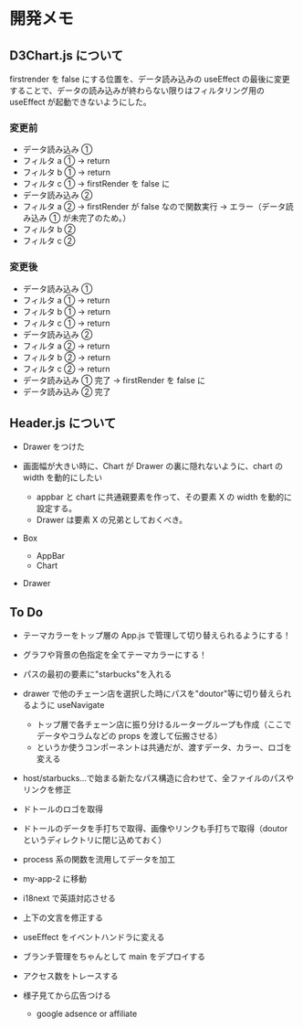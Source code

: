 # 開発メモ

## D3Chart.js について

firstrender を false にする位置を、データ読み込みの useEffect の最後に変更することで、データの読み込みが終わらない限りはフィルタリング用の useEffect が起動できないようにした。

### 変更前

- データ読み込み ①
- フィルタ a ① → return
- フィルタ b ① → return
- フィルタ c ① → firstRender を false に
- データ読み込み ②
- フィルタ a ② → firstRender が false なので関数実行 → エラー（データ読み込み ① が未完了のため。）
- フィルタ b ②
- フィルタ c ②

### 変更後

- データ読み込み ①
- フィルタ a ① → return
- フィルタ b ① → return
- フィルタ c ① → return
- データ読み込み ②
- フィルタ a ② → return
- フィルタ b ② → return
- フィルタ c ② → return
- データ読み込み ① 完了 → firstRender を false に
- データ読み込み ② 完了

## Header.js について

- Drawer をつけた
- 画面幅が大きい時に、Chart が Drawer の裏に隠れないように、chart の width を動的にしたい

  - appbar と chart に共通親要素を作って、その要素 X の width を動的に設定する。
  - Drawer は要素 X の兄弟としておくべき。

- Box
  - AppBar
  - Chart
- Drawer

## To Do

- テーマカラーをトップ層の App.js で管理して切り替えられるようにする！
- グラフや背景の色指定を全てテーマカラーにする！
- パスの最初の要素に"starbucks"を入れる
- drawer で他のチェーン店を選択した時にパスを"doutor"等に切り替えられるように useNavigate
  - トップ層で各チェーン店に振り分けるルーターグループも作成（ここでデータやコラムなどの props を渡して伝搬させる）
  - というか使うコンポーネントは共通だが、渡すデータ、カラー、ロゴを変える
- host/starbucks...で始まる新たなパス構造に合わせて、全ファイルのパスやリンクを修正

- ドトールのロゴを取得
- ドトールのデータを手打ちで取得、画像やリンクも手打ちで取得（doutor というディレクトリに閉じ込めておく）
- process 系の関数を流用してデータを加工
- my-app-2 に移動

- i18next で英語対応させる
- 上下の文言を修正する
- useEffect をイベントハンドラに変える
- ブランチ管理をちゃんとして main をデプロイする

- アクセス数をトレースする
- 様子見てから広告つける
  - google adsence or affiliate
